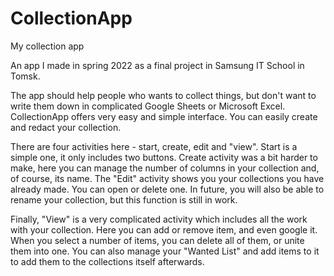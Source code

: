 # CollectionApp
My collection app

An app I made in spring 2022 as a final project in Samsung IT School in Tomsk. 

The app should help people who wants to collect things, but don't want to write them down in complicated Google Sheets or Microsoft Excel. CollectionApp offers
very easy and simple interface. You can easily create and redact your collection.

There are four activities here - start, create, edit and "view". Start is a simple one, it only includes two buttons. Create activity was a bit harder to make, here you can manage the number of columns in your collection and, of course, its name. The "Edit" activity shows you your collections you have already made. You can open or delete one. In future, you will also be able to rename your collection, but this function is still in work. 

Finally, "View" is a very complicated activity which includes all the work with your collection. Here you can add or remove item, and even google it. When you select a number of items, you can delete all of them, or unite them into one. You can also manage your "Wanted List" and add items to it to add them to the collections itself afterwards.

